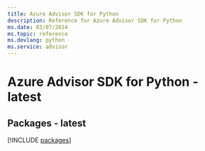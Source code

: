 ```yaml
---
title: Azure Advisor SDK for Python
description: Reference for Azure Advisor SDK for Python
ms.date: 03/07/2024
ms.topic: reference
ms.devlang: python
ms.service: advisor
---
```

# Azure Advisor SDK for Python - latest
## Packages - latest
[!INCLUDE [packages](advisor-index.md)]
